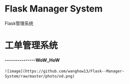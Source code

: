 # Flask  Manager System
 Flask管理系统

  <h1>工单管理系统</h1>
  <h4>---------------WoW_HoW</h4>
  
	

	
    ![image](https://github.com/wanghow13/Flask--Manager-System/raw/master/photo/od.png)
  

